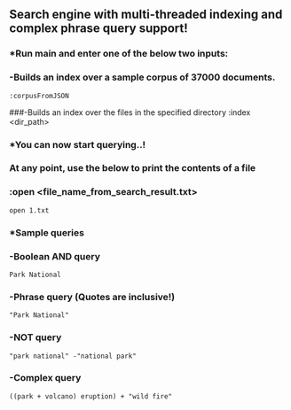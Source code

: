 ## Search engine with multi-threaded indexing and complex phrase query support!

### *Run main and enter one of the below two inputs:

### -Builds an index over a sample corpus of 37000 documents. 
    :corpusFromJSON

###-Builds an index over the files in the specified directory
    :index <dir_path>


### *You can now start querying..!
### At any point, use the below to print the contents of a file
### :open <file_name_from_search_result.txt>
    open 1.txt

### *Sample queries

### -Boolean AND query 
    Park National
### -Phrase query (Quotes are inclusive!)
    "Park National"
### -NOT  query
    "park national" -"national park"
### -Complex query
    ((park + volcano) eruption) + "wild fire" 